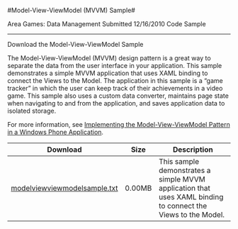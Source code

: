 #Model-View-ViewModel (MVVM) Sample#

Area
Games: Data Management
Submitted
12/16/2010
Code Sample

---

Download the Model-View-ViewModel Sample

The Model-View-ViewModel (MVVM) design pattern is a great way to separate the data from the user interface in your application. This sample demonstrates a simple MVVM application that uses XAML binding to connect the Views to the Model. The application in this sample is a “game tracker” in which the user can keep track of their achievements in a video game. This sample also uses a custom data converter, maintains page state when navigating to and from the application, and saves application data to isolated storage.

For more information, see [Implementing the Model-View-ViewModel Pattern in a Windows Phone Application](http://go.microsoft.com/fwlink/?LinkID=207966).



Download | Size | Description
---|---|---|
[modelviewviewmodelsample.txt](https://github.com/simondarksidej/XNAGameStudio/blob/master/Documents/modelviewviewmodelsample.txt?raw=true) | 0.00MB | This sample demonstrates a simple MVVM application that uses XAML binding to connect the Views to the Model.
